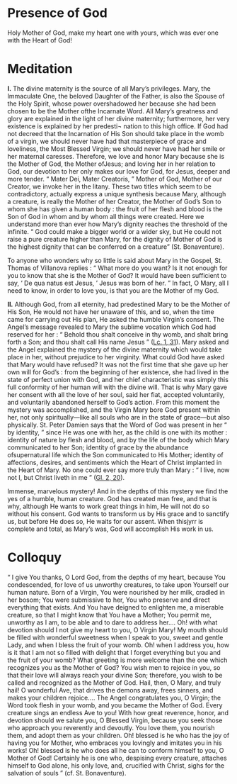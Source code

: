 # Presence of God

Holy Mother of God, make my heart one with yours, which was ever one with the Heart of God!

# Meditation

**I.** The divine maternity is the source of all Mary’s privileges. Mary, the Immaculate One, the beloved Daughter of the Father, is also the Spouse of the Holy Spirit, whose power overshadowed her because she had been chosen to be the Mother ofthe Incarnate Word. All Mary’s greatness and glory are explained in the light of her divine maternity; furthermore, her very existence is explained by her predesti¬ nation to this high office. If God had not decreed that the Incarnation of His Son should take place in the womb of a virgin, we should never have had that masterpiece of grace and loveliness, the Most Blessed Virgin; we should never have had her smile or her maternal caresses. Therefore, we love and honor Mary because she is the Mother of God, the Mother ofJesus; and loving her in her relation to God, our devotion to her only makes our love for God, for Jesus, deeper and more tender. “ Mater Dei, Mater Creatoris, ” Mother of God, Mother of our Creator, we invoke her in the litany. These two titles which seem to be contradictory, actually express a unique synthesis because Mary, although a creature, is really the Mother of her Creator, the Mother of God’s Son to whom she has given a human body : the fruit of her flesh and blood is the Son of God in whom and by whom all things were created. Here we understand more than ever how Mary’s dignity reaches the threshold of the infinite. “ God could make a bigger world or a wider sky, but He could not raise a pure creature higher than Mary, for the dignity of Mother of God is the highest dignity that can be conferred on a creature” (St. Bonaventure).

To anyone who wonders why so little is said about Mary in the Gospel, St. Thomas of Villanova replies : “ What more do you want? Is it not enough for you to know that she is the Mother of God? It would have been sufficient to say, ‘ De qua natus est Jesus, ’ Jesus was born of her. ” In fact, O Mary, all I need to know, in order to love you, is that you are the Mother of my God.

**II.** Although God, from all eternity, had predestined Mary to be the Mother of His Son, He would not have her unaware of this, and so, when the time came for carrying out His plan, He asked the humble Virgin’s consent. The Angel’s message revealed to Mary the sublime vocation which God had reserved for her : “ Behold thou shalt conceive in thy womb, and shalt bring forth a Son; and thou shalt call His name Jesus ” ([Lc. 1, 31](https://vulgata.online/bible/Lc.1?ed=DR2&vfn=DR2.Lc.1.31:vs)). Mary asked and the Angel explained the mystery of the divine maternity which would take place in her, without prejudice to her virginity. What could God have asked that Mary would have refused? It was not the first time that she gave up her own will for God’s : from the beginning of her existence, she had lived in the state of perfect union with God, and her chief characteristic was simply this full conformity of her human will with the divine will. That is why Mary gave her consent with all the love of her soul, said her fiat, accepted voluntarily, and voluntarily abandoned herself to God’s action. From this moment the mystery was accomplished, and the Virgin Mary bore God present within her, not only spiritually—like all souls who are in the state of grace—but also physically. St. Peter Damien says that the Word of God was present in her “ by identity, ” since He was one with her, as the child is one with its mother : identity of nature by flesh and blood, and by the life of the body which Mary communicated to her Son; identity of grace by the abundance ofsupernatural life which the Son communicated to His Mother; identity of affections, desires, and sentiments which the Heart of Christ implanted in the Heart of Mary. No one could ever say more truly than Mary : “ I live, now not I, but Christ liveth in me ” ([Gl. 2, 20](https://vulgata.online/bible/Gl.2?ed=DR2&vfn=DR2.Gl.2.20:vs)).

Immense, marvelous mystery! And in the depths of this mystery we find the yes of a humble, human creature. God has created man free, and that is why, although He wants to work great things in him, He will not do so without his consent. God wants to transform us by His grace and to sanctify us, but before He does so, He waits for our assent. When thisjyrr is complete and total, as Mary’s was, God will accomplish His work in us.

# Colloquy

“ I give You thanks, O Lord God, from the depths of my heart, because You condescended, for love of us unworthy creatures, to take upon Yourself our human nature. Born of a Virgin, You were nourished by her milk, cradled in her bosom; You were submissive to her, You who preserve and direct everything that exists. And You have deigned to enlighten me, a miserable creature, so that I might know that You have a Mother; You permit me, unworthy as I am, to be able and to dare to address her.... Oh! with what devotion should I not give my heart to you, O Virgin Mary! My mouth should be filled with wonderful sweetness when I speak to you, sweet and gentle Lady, and when I bless the fruit of your womb. Oh! when I address you, how is it that I am not so filled with delight that I forget everything but you and the fruit of your womb? What greeting is more welcome than the one which recognizes you as the Mother of God? You wish men to rejoice in you, so that their love will always reach your divine Son; therefore, you wish to be called and recognized as the Mother of God. Hail, then, O Mary, and truly hail! O wonderful Ave, that drives the demons away, frees sinners, and makes your children rejoice.... The Angel congratulates you, O Virgin; the Word took flesh in your womb, and you became the Mother of God. Every creature sings an endless Ave to you! With how great reverence, honor, and devotion should we salute you, O Blessed Virgin, because you seek those who approach you reverently and devoutly. You love them, you nourish them, and adopt them as your children. Oh! blessed is he who has the joy of having you for Mother, who embraces you lovingly and imitates you in his works! Oh! blessed is he who does all he can to conform himself to you, O Mother of God! Certainly he is one who, despising every creature, attaches himself to God alone, his only love, and, crucified with Christ, sighs for the salvation of souls ” (cf. St. Bonaventure).

